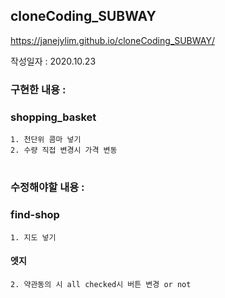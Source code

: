 ## cloneCoding_SUBWAY

https://janejylim.github.io/cloneCoding_SUBWAY/

작성일자 : 2020.10.23

### 구현한 내용 :

### shopping_basket
    1. 천단위 콤마 넣기
    2. 수량 직접 변경시 가격 변동

# 


### 수정해야할 내용 :

### find-shop 
    1. 지도 넣기

#### 엣지 
    
    2. 약관동의 시 all checked시 버튼 변경 or not
    

